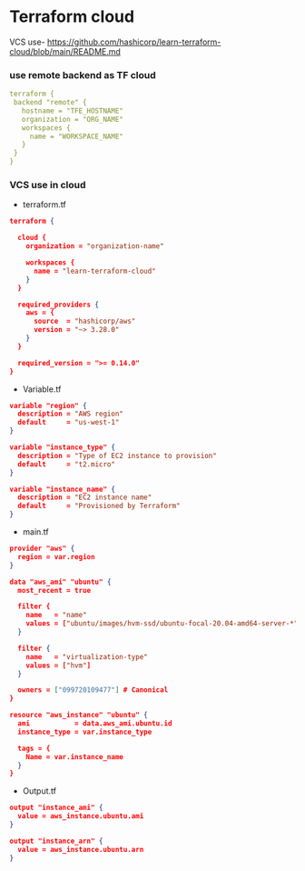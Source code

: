 # Terraform cloud

VCS use-  https://github.com/hashicorp/learn-terraform-cloud/blob/main/README.md


### use remote backend as TF cloud
```yaml
terraform {
 backend "remote" {
   hostname = "TFE_HOSTNAME"
   organization = "ORG_NAME"
   workspaces {
     name = "WORKSPACE_NAME"
   }
 }
}
```

### VCS use in cloud

- terraform.tf
```json
terraform {

  cloud {
    organization = "organization-name"

    workspaces {
      name = "learn-terraform-cloud"
    }
  }

  required_providers {
    aws = {
      source  = "hashicorp/aws"
      version = "~> 3.28.0"
    }
  }

  required_version = ">= 0.14.0"
}
```
- Variable.tf

```json
variable "region" {
  description = "AWS region"
  default     = "us-west-1"
}

variable "instance_type" {
  description = "Type of EC2 instance to provision"
  default     = "t2.micro"
}

variable "instance_name" {
  description = "EC2 instance name"
  default     = "Provisioned by Terraform"
}

```

- main.tf

```json
provider "aws" {
  region = var.region
}

data "aws_ami" "ubuntu" {
  most_recent = true

  filter {
    name   = "name"
    values = ["ubuntu/images/hvm-ssd/ubuntu-focal-20.04-amd64-server-*"]
  }

  filter {
    name   = "virtualization-type"
    values = ["hvm"]
  }

  owners = ["099720109477"] # Canonical
}

resource "aws_instance" "ubuntu" {
  ami           = data.aws_ami.ubuntu.id
  instance_type = var.instance_type

  tags = {
    Name = var.instance_name
  }
}

```

- Output.tf

```json
output "instance_ami" {
  value = aws_instance.ubuntu.ami
}

output "instance_arn" {
  value = aws_instance.ubuntu.arn
}

```